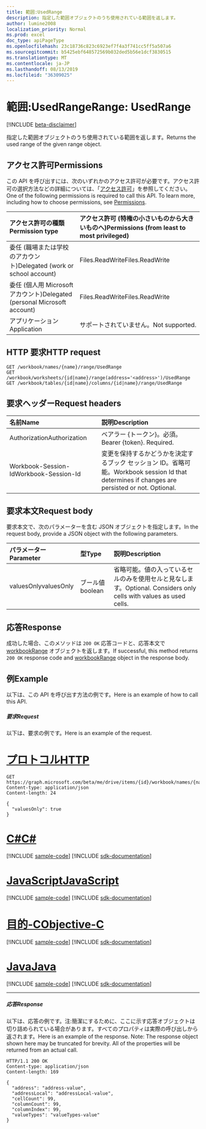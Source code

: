 ```yaml
---
title: 範囲:UsedRange
description: 指定した範囲オブジェクトのうち使用されている範囲を返します。
author: lumine2008
localization_priority: Normal
ms.prod: excel
doc_type: apiPageType
ms.openlocfilehash: 23c18736c823c6923ef7f4a3f741cc5ff5a507a6
ms.sourcegitcommit: b5425ebf648572569b032ded5b56e1dcf3830515
ms.translationtype: MT
ms.contentlocale: ja-JP
ms.lasthandoff: 08/13/2019
ms.locfileid: "36309025"
---
```

# <a name="range-usedrange"></a><span data-ttu-id="e86fb-103">範囲:UsedRange</span><span class="sxs-lookup"><span data-stu-id="e86fb-103">Range: UsedRange</span></span>

[!INCLUDE [beta-disclaimer](../../includes/beta-disclaimer.md)]

<span data-ttu-id="e86fb-104">指定した範囲オブジェクトのうち使用されている範囲を返します。</span><span class="sxs-lookup"><span data-stu-id="e86fb-104">Returns the used range of the given range object.</span></span>
## <a name="permissions"></a><span data-ttu-id="e86fb-105">アクセス許可</span><span class="sxs-lookup"><span data-stu-id="e86fb-105">Permissions</span></span>
<span data-ttu-id="e86fb-p101">この API を呼び出すには、次のいずれかのアクセス許可が必要です。アクセス許可の選択方法などの詳細については、「[アクセス許可](/graph/permissions-reference)」を参照してください。</span><span class="sxs-lookup"><span data-stu-id="e86fb-p101">One of the following permissions is required to call this API. To learn more, including how to choose permissions, see [Permissions](/graph/permissions-reference).</span></span>

|<span data-ttu-id="e86fb-108">アクセス許可の種類</span><span class="sxs-lookup"><span data-stu-id="e86fb-108">Permission type</span></span>      | <span data-ttu-id="e86fb-109">アクセス許可 (特権の小さいものから大きいものへ)</span><span class="sxs-lookup"><span data-stu-id="e86fb-109">Permissions (from least to most privileged)</span></span>              |
|:--------------------|:---------------------------------------------------------|
|<span data-ttu-id="e86fb-110">委任 (職場または学校のアカウント)</span><span class="sxs-lookup"><span data-stu-id="e86fb-110">Delegated (work or school account)</span></span> | <span data-ttu-id="e86fb-111">Files.ReadWrite</span><span class="sxs-lookup"><span data-stu-id="e86fb-111">Files.ReadWrite</span></span>    |
|<span data-ttu-id="e86fb-112">委任 (個人用 Microsoft アカウント)</span><span class="sxs-lookup"><span data-stu-id="e86fb-112">Delegated (personal Microsoft account)</span></span> | <span data-ttu-id="e86fb-113">Files.ReadWrite</span><span class="sxs-lookup"><span data-stu-id="e86fb-113">Files.ReadWrite</span></span>    |
|<span data-ttu-id="e86fb-114">アプリケーション</span><span class="sxs-lookup"><span data-stu-id="e86fb-114">Application</span></span> | <span data-ttu-id="e86fb-115">サポートされていません。</span><span class="sxs-lookup"><span data-stu-id="e86fb-115">Not supported.</span></span> |

## <a name="http-request"></a><span data-ttu-id="e86fb-116">HTTP 要求</span><span class="sxs-lookup"><span data-stu-id="e86fb-116">HTTP request</span></span>
<!-- { "blockType": "ignored" } -->
```http
GET /workbook/names/{name}/range/UsedRange
GET /workbook/worksheets/{id|name}/range(address='<address>')/UsedRange
GET /workbook/tables/{id|name}/columns/{id|name}/range/UsedRange

```
## <a name="request-headers"></a><span data-ttu-id="e86fb-117">要求ヘッダー</span><span class="sxs-lookup"><span data-stu-id="e86fb-117">Request headers</span></span>
| <span data-ttu-id="e86fb-118">名前</span><span class="sxs-lookup"><span data-stu-id="e86fb-118">Name</span></span>       | <span data-ttu-id="e86fb-119">説明</span><span class="sxs-lookup"><span data-stu-id="e86fb-119">Description</span></span>|
|:---------------|:----------|
| <span data-ttu-id="e86fb-120">Authorization</span><span class="sxs-lookup"><span data-stu-id="e86fb-120">Authorization</span></span>  | <span data-ttu-id="e86fb-p102">ベアラー {トークン}。必須。</span><span class="sxs-lookup"><span data-stu-id="e86fb-p102">Bearer {token}. Required.</span></span> |
| <span data-ttu-id="e86fb-123">Workbook-Session-Id</span><span class="sxs-lookup"><span data-stu-id="e86fb-123">Workbook-Session-Id</span></span>  | <span data-ttu-id="e86fb-p103">変更を保持するかどうかを決定するブック セッション ID。省略可能。</span><span class="sxs-lookup"><span data-stu-id="e86fb-p103">Workbook session Id that determines if changes are persisted or not. Optional.</span></span>|

## <a name="request-body"></a><span data-ttu-id="e86fb-126">要求本文</span><span class="sxs-lookup"><span data-stu-id="e86fb-126">Request body</span></span>
<span data-ttu-id="e86fb-127">要求本文で、次のパラメーターを含む JSON オブジェクトを指定します。</span><span class="sxs-lookup"><span data-stu-id="e86fb-127">In the request body, provide a JSON object with the following parameters.</span></span>

| <span data-ttu-id="e86fb-128">パラメーター</span><span class="sxs-lookup"><span data-stu-id="e86fb-128">Parameter</span></span>    | <span data-ttu-id="e86fb-129">型</span><span class="sxs-lookup"><span data-stu-id="e86fb-129">Type</span></span>   |<span data-ttu-id="e86fb-130">説明</span><span class="sxs-lookup"><span data-stu-id="e86fb-130">Description</span></span>|
|:---------------|:--------|:----------|
|<span data-ttu-id="e86fb-131">valuesOnly</span><span class="sxs-lookup"><span data-stu-id="e86fb-131">valuesOnly</span></span>|<span data-ttu-id="e86fb-132">ブール値</span><span class="sxs-lookup"><span data-stu-id="e86fb-132">boolean</span></span>|<span data-ttu-id="e86fb-p104">省略可能。値の入っているセルのみを使用セルと見なします。</span><span class="sxs-lookup"><span data-stu-id="e86fb-p104">Optional. Considers only cells with values as used cells.</span></span>|

## <a name="response"></a><span data-ttu-id="e86fb-135">応答</span><span class="sxs-lookup"><span data-stu-id="e86fb-135">Response</span></span>

<span data-ttu-id="e86fb-136">成功した場合、このメソッドは `200 OK` 応答コードと、応答本文で [workbookRange](../resources/workbookrange.md) オブジェクトを返します。</span><span class="sxs-lookup"><span data-stu-id="e86fb-136">If successful, this method returns `200 OK` response code and [workbookRange](../resources/workbookrange.md) object in the response body.</span></span>

## <a name="example"></a><span data-ttu-id="e86fb-137">例</span><span class="sxs-lookup"><span data-stu-id="e86fb-137">Example</span></span>
<span data-ttu-id="e86fb-138">以下は、この API を呼び出す方法の例です。</span><span class="sxs-lookup"><span data-stu-id="e86fb-138">Here is an example of how to call this API.</span></span>
##### <a name="request"></a><span data-ttu-id="e86fb-139">要求</span><span class="sxs-lookup"><span data-stu-id="e86fb-139">Request</span></span>
<span data-ttu-id="e86fb-140">以下は、要求の例です。</span><span class="sxs-lookup"><span data-stu-id="e86fb-140">Here is an example of the request.</span></span>

# <a name="httptabhttp"></a>[<span data-ttu-id="e86fb-141">プロトコル</span><span class="sxs-lookup"><span data-stu-id="e86fb-141">HTTP</span></span>](#tab/http)
<!-- {
  "blockType": "request",
  "name": "range_usedrange"
}-->
```http
GET https://graph.microsoft.com/beta/me/drive/items/{id}/workbook/names/{name}/range/UsedRange
Content-type: application/json
Content-length: 24

{
  "valuesOnly": true
}
```
# <a name="ctabcsharp"></a>[<span data-ttu-id="e86fb-142">C#</span><span class="sxs-lookup"><span data-stu-id="e86fb-142">C#</span></span>](#tab/csharp)
[!INCLUDE [sample-code](../includes/snippets/csharp/range-usedrange-csharp-snippets.md)]
[!INCLUDE [sdk-documentation](../includes/snippets/snippets-sdk-documentation-link.md)]

# <a name="javascripttabjavascript"></a>[<span data-ttu-id="e86fb-143">JavaScript</span><span class="sxs-lookup"><span data-stu-id="e86fb-143">JavaScript</span></span>](#tab/javascript)
[!INCLUDE [sample-code](../includes/snippets/javascript/range-usedrange-javascript-snippets.md)]
[!INCLUDE [sdk-documentation](../includes/snippets/snippets-sdk-documentation-link.md)]

# <a name="objective-ctabobjc"></a>[<span data-ttu-id="e86fb-144">目的-C</span><span class="sxs-lookup"><span data-stu-id="e86fb-144">Objective-C</span></span>](#tab/objc)
[!INCLUDE [sample-code](../includes/snippets/objc/range-usedrange-objc-snippets.md)]
[!INCLUDE [sdk-documentation](../includes/snippets/snippets-sdk-documentation-link.md)]

# <a name="javatabjava"></a>[<span data-ttu-id="e86fb-145">Java</span><span class="sxs-lookup"><span data-stu-id="e86fb-145">Java</span></span>](#tab/java)
[!INCLUDE [sample-code](../includes/snippets/java/range-usedrange-java-snippets.md)]
[!INCLUDE [sdk-documentation](../includes/snippets/snippets-sdk-documentation-link.md)]

---


##### <a name="response"></a><span data-ttu-id="e86fb-146">応答</span><span class="sxs-lookup"><span data-stu-id="e86fb-146">Response</span></span>
<span data-ttu-id="e86fb-p105">以下は、応答の例です。注:簡潔にするために、ここに示す応答オブジェクトは切り詰められている場合があります。すべてのプロパティは実際の呼び出しから返されます。</span><span class="sxs-lookup"><span data-stu-id="e86fb-p105">Here is an example of the response. Note: The response object shown here may be truncated for brevity. All of the properties will be returned from an actual call.</span></span>
<!-- {
  "blockType": "response",
  "truncated": true,
  "@odata.type": "microsoft.graph.workbookRange"
} -->
```http
HTTP/1.1 200 OK
Content-type: application/json
Content-length: 169

{
  "address": "address-value",
  "addressLocal": "addressLocal-value",
  "cellCount": 99,
  "columnCount": 99,
  "columnIndex": 99,
  "valueTypes": "valueTypes-value"
}
```

<!-- uuid: 8fcb5dbc-d5aa-4681-8e31-b001d5168d79
2015-10-25 14:57:30 UTC -->
<!--
{
  "type": "#page.annotation",
  "description": "Range: UsedRange",
  "keywords": "",
  "section": "documentation",
  "tocPath": "",
  "suppressions": [
  ]
}
-->
